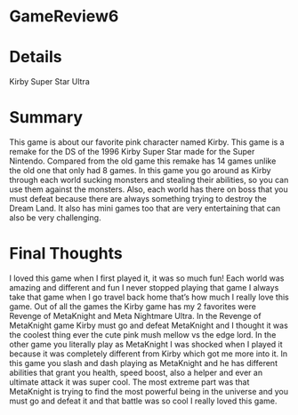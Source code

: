 # GameReview6

# Details
Kirby Super Star Ultra
# Summary
This game is about our favorite pink character named Kirby. This game is a remake for the DS of the 1996 Kirby Super Star made for the 
Super Nintendo. Compared from the old game this remake has 14 games unlike the old one that only had 8 games. In this game you go around
as Kirby through each world sucking monsters and stealing their abilities, so you can use them against the monsters. Also, each world has
there on boss that you must defeat because there are always something trying to destroy the Dream Land. It also has mini games too that 
are very entertaining that can also be very challenging. 
# Final Thoughts
I loved this game when I first played it, it was so much fun! Each world was amazing and different and fun I never stopped playing that game I always take that game when I go travel back home that’s how much I really love this game. Out of all the games the Kirby game has my 2 favorites were Revenge of MetaKnight and Meta Nightmare Ultra. In the Revenge of MetaKnight game Kirby must go and defeat MetaKnight and I thought it was the coolest thing ever the cute pink mush mellow vs the edge lord. In the other game you literally play as MetaKnight I was shocked when I played it because it was completely different from Kirby which got me more into it. In this game you slash and dash playing as MetaKnight and he has different abilities that grant you health, speed boost, also a helper and ever an ultimate attack it was super cool. The most extreme part was that MetaKnight is trying to find the most powerful being in the universe and you must go and defeat it and that battle was so cool I really loved this game.
